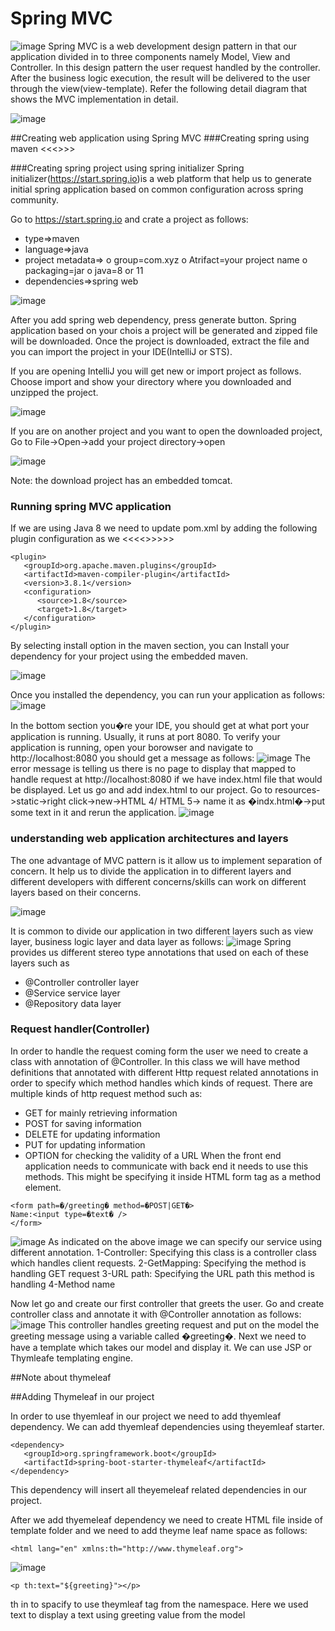 ﻿
# Spring MVC

![image](screenshots/spring-screenshots/9-mvc.PNG)
Spring MVC is a web development design pattern in that our application divided in to three components namely Model, View and Controller. In this design pattern the user request handled by the controller. After the business logic execution, the result will be delivered to the user through the view(view-template). Refer the following detail diagram that shows the MVC implementation in detail. 

![image](screenshots/spring-screenshots/10-mvc2.PNG)

##Creating web application using Spring MVC
###Creating spring using maven
<<<<reference to how to create spring mvc with maven>>>>

###Creating spring project using spring initializer
Spring initializer(https://start.spring.io)is a web platform that help us to generate initial spring application based on common configuration across spring community.

Go to https://start.spring.io and crate a project as follows:
* type=>maven
* language=>java 
* project metadata=>
o group=com.xyz
o Atrifact=your project name
o packaging=jar
o java=8 or 11 
* dependencies=>spring web

![image](screenshots/spring-screenshots/12-springinitial.PNG)

After you add spring web dependency, press generate button. Spring application based on your chois a project will be generated and zipped file will be downloaded. Once the project is downloaded, extract the file and you can import the project in your IDE(IntelliJ or STS).

If you are opening IntelliJ you will get new or import project as follows. Choose import and show your directory where you downloaded and unzipped the project.

![image](screenshots/spring-screenshots/14-import.PNG)

If you are on another project and you want to open the downloaded project, Go to File->Open->add your project directory->open

![image](screenshots/spring-screenshots/13-openproject.PNG)

Note: the download project has an embedded tomcat.

### Running spring MVC application
If we are using Java 8 we need to update pom.xml by adding the following plugin configuration as we <<<<<see in the previous section>>>>>>
````
<plugin>
   <groupId>org.apache.maven.plugins</groupId>
   <artifactId>maven-compiler-plugin</artifactId>
   <version>3.8.1</version>
   <configuration>
      <source>1.8</source>
      <target>1.8</target>
   </configuration>
</plugin>
````

By selecting install option in the maven section, you can Install your dependency for your project using the embedded maven.

![image](screenshots/spring-screenshots/15-maveninstall.PNG)

Once you installed the dependency, you can run your application as follows:
![image](screenshots/spring-screenshots/16-run.PNG)

In the bottom section you�re your IDE, you should get at what port your application is running. Usually, it runs at port 8080. To verify your application is running, open your borowser and navigate to http://localhost:8080 you should get a message as follows:
![image](screenshots/spring-screenshots/17-error.PNG)
The error message is telling us there is no page to display that mapped to handle request at http://localhost:8080 if we have index.html file that would be displayed. Let us go and add index.html to our project. Go to resources->static->right click->new->HTML 4/ HTML 5-> name it as �indx.html�->put some text in it and rerun the application.
![image](screenshots/spring-screenshots/18-index.PNG)

### understanding web application architectures and layers
The one advantage of MVC pattern is it allow us to implement separation of concern. It help us to divide the application in to different layers and different developers with different concerns/skills can work on different layers based on their concerns.


![image](screenshots/spring-screenshots/19-mvc3.PNG)

It is common to divide our application in two different layers such as view layer, business logic layer and data layer as follows:
![image](screenshots/spring-screenshots/20-mvc4.PNG)
Spring provides us different stereo type annotations that used on each of these layers such as 
* @Controller controller layer
* @Service service layer
* @Repository data layer




### Request handler(Controller)
In order to handle the request coming form the user we need to create a class with annotation of @Controller. In this class we will have method definitions that annotated with different Http request related annotations in order to specify which method handles which kinds of request. There are multiple kinds of http request method such as:
* GET for mainly retrieving information
* POST for saving information
* DELETE for updating information
* PUT for updating information
* OPTION for checking the validity of a URL
When the front end application needs to communicate with back end it needs to use this methods. This might be specifying it inside HTML form tag as a method element.
````
<form path=�/greeting� method=�POST|GET�>
Name:<input type=�text� />
</form>
````

 ![image](screenshots/spring-screenshots/21-controller.PNG)
As indicated on the above image we can specify our service using different annotation.
1-Controller: Specifying this class is a controller class which handles client requests.
2-GetMapping: Specifying the method is handling GET request
3-URL path: Specifying the URL path this method is handling
4-Method name

Now let go and create our first controller that greets the user. Go and create controller class and annotate it with @Controller annotation as follows:
![image](screenshots/spring-screenshots/22-greeting.PNG)
This controller handles greeting request and put on the model the greeting message using a variable called �greeting�. Next we need to have a template which takes our model and display it. We can use JSP or Thymleafe templating engine.

##Note about thymeleaf

##Adding Thymeleaf in our project

In order to use thyemleaf in our project we need to add thyemleaf dependency. We can add thyemleaf dependencies using theyemleaf starter.
````
<dependency>
   <groupId>org.springframework.boot</groupId>
   <artifactId>spring-boot-starter-thymeleaf</artifactId>
</dependency>
````
This dependency will insert all theyemeleaf related dependencies in our project.

After we add thyemeleaf dependency we need to create HTML file inside of template folder and we need to add theyme leaf name space as follows:

````
<html lang="en" xmlns:th="http://www.thymeleaf.org">
````


![image](screenshots/spring-screenshots/23-greetingpage.PNG)


````
<p th:text="${greeting}"></p>
````
th in to spacify to use theymleaf tag from the namespace. Here we used text to display a text using greeting value from the model


